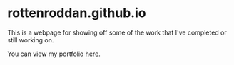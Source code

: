 # rottenroddan.github.io

This is a webpage for showing off some of the work that I've completed or still working on.

You can view my portfolio [here](https://rottenroddan.github.io/).
